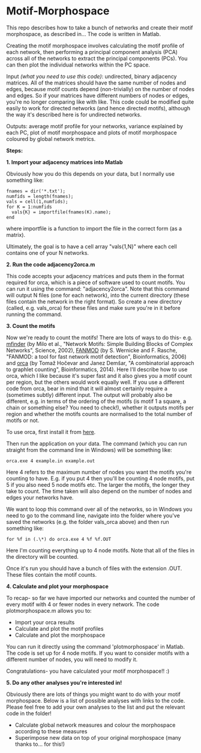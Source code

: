 # Motif-Morphospace
This repo describes how to take a bunch of networks and create their motif morphospace, as described in... The code is written in Matlab.

Creating the motif morphospace involves calculating the motif profile of each network, then performing a principal component analysis (PCA) across all of the networks to extract the principal components (PCs). You can then plot the individual networks within the PC space.

Input *(what you need to use this code)*: undirected, binary adjacency matrices. All of the matrices should have the same number of nodes and edges, because motif counts depend (non-trivially) on the number of nodes and edges. So if your matrices have different numbers of nodes or edges, you're no longer comparing like with like. This code could be modified quite easily to work for directed networks (and hence directed motifs), although the way it's described here is for undirected networks.

Outputs: average motif profile for your networks, variance explained by each PC, plot of motif morphospace and plots of motif morphospace coloured by global network metrics.

**Steps:**

**1. Import your adjacency matrices into Matlab**

Obviously how you do this depends on your data, but I normally use something like:

    fnames = dir('*.txt');
    numfids = length(fnames);
    vals = cell(1,numfids);
    for K = 1:numfids
      vals{K} = importfile(fnames(K).name);
    end

where importfile is a function to import the file in the correct form (as a matrix).

Ultimately, the goal is to have a cell array "vals{1,N}" where each cell contains one of your N networks.

**2. Run the code adjacency2orca.m**

This code accepts your adjacency matrices and puts them in the format required for orca, which is a piece of software used to count motifs. You can run it using the command: "adjacency2orca". Note that this command will output N files (one for each network), into the current directory (these files contain the network in the right format). So create a new directory (called, e.g. vals_orca) for these files and make sure you're in it before running the command.

**3. Count the motifs**

Now we're ready to count the motifs! There are lots of ways to do this- e.g. [mfinder](https://www.weizmann.ac.il/mcb/UriAlon/download/network-motif-software) (by Milo et al., "Network Motifs: Simple Building Blocks of Complex Networks", Science, 2002), [FANMOD](http://theinf1.informatik.uni-jena.de/motifs/) (by S. Wernicke and F. Rasche, "FANMOD: a tool for fast network motif detection", Bioinformatics, 2006) and [orca](http://www.biolab.si/supp/orca/) (by Tomaž Hočevar and Janez Demšar, "A combinatorial approach to graphlet counting", Bioinformatics, 2014). Here I'll describe how to use orca, which I like because it's super fast and it also gives you a motif count per region, but the others would work equally well. If you use a different code from orca, bear in mind that it will almost certainly require a (sometimes subtly) different input. The output will probably also be different, e.g. in terms of the ordering of the motifs (is motif 1 a square, a chain or something else? You need to check!), whether it outputs motifs per region and whether the motifs counts are normalised to the total number of motifs or not.

To use orca, first install it from [here](http://www.biolab.si/supp/orca/).

Then run the application on your data. The command (which you can run straight from the command line in Windows) will be something like:

    orca.exe 4 example.in example.out
    
Here 4 refers to the maximum number of nodes you want the motifs you're counting to have. E.g. if you put 4 then you'll be counting 4 node motifs, put 5 if you also need 5 node motifs etc. The larger the motifs, the longer they take to count. The time taken will also depend on the number of nodes and edges your networks have.

We want to loop this command over all of the networks, so in Windows you need to go to the command line, navigate into the folder where you've saved the networks (e.g. the folder vals_orca above) and then run something like:

    for %f in (.\*) do orca.exe 4 %f %f.OUT

Here I'm counting everything up to 4 node motifs. Note that all of the files in the directory will be counted.

Once it's run you should have a bunch of files with the extension .OUT. These files contain the motif counts.

**4. Calculate and plot your morphospace**

To recap- so far we have imported our networks and counted the number of every motif with 4 or fewer nodes in every network. The code plotmorphospace.m allows you to:
  - Import your orca results
  - Calculate and plot the motif profiles
  - Calculate and plot the morphospace
  
You can run it directly using the command 'plotmorphospace' in Matlab. The code is set up for 4 node motifs. If you want to consider motifs with a different number of nodes, you will need to modify it.

Congratulations- you have calculated your motif morphospace!! :)

**5. Do any other analyses you're interested in!**

Obviously there are lots of things you might want to do with your motif morphospace. Below is a list of possible analyses with links to the code. Please feel free to add your own analyses to the list and put the relevant code in the folder!

  - Calculate global network measures and colour the morphospace according to these measures
  - Superimpose new data on top of your original morphospace (many thanks to... for this!)
